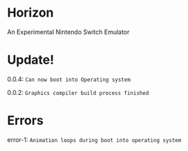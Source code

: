 # Horizon
An Experimental Nintendo Switch Emulator

# Update!
0.0.4: `Can now boot into Operating system`

0.0.2: `Graphics compiler build process finished`

# Errors
error-1: `Animation loops during boot into operating system`
